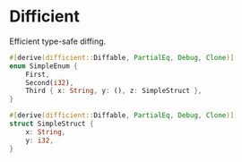 
# Difficient

Efficient type-safe diffing.


```rust
#[derive(difficient::Diffable, PartialEq, Debug, Clone)]
enum SimpleEnum {
    First,
    Second(i32),
    Third { x: String, y: (), z: SimpleStruct },
}

#[derive(difficient::Diffable, PartialEq, Debug, Clone)]
struct SimpleStruct {
    x: String,
    y: i32,
}
```
